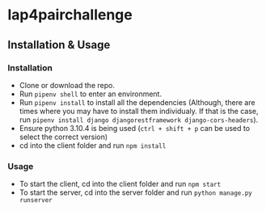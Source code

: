 # lap4pairchallenge

## Installation & Usage

### Installation

* Clone or download the repo.
* Run `pipenv shell` to enter an environment. 
* Run `pipenv install` to install all the dependencies (Although, there are times where you may have to install them individualy. If that is the case, run `pipenv install django djangorestframework django-cors-headers`). 
* Ensure python 3.10.4 is being used (`ctrl + shift + p` can be used to select the correct version)
* cd into the client folder and run `npm install`

### Usage

* To start the client, cd into the client folder and run `npm start`
* To start the server, cd into the server folder and run `python manage.py runserver`
